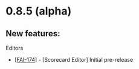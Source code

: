 # 0.8.5 (alpha)

## New features:

Editors
*   [[FAI-174](https://issues.redhat.com/browse/FAI-174)] - [Scorecard Editor] Initial pre-release
